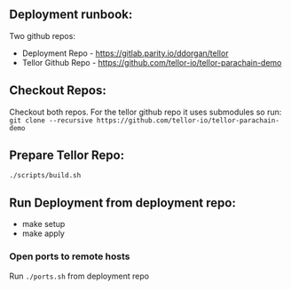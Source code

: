 ## Deployment runbook:

Two github repos: 
- Deployment Repo - https://gitlab.parity.io/ddorgan/tellor
- Tellor Github Repo  - https://github.com/tellor-io/tellor-parachain-demo

## Checkout Repos:

Checkout both repos. For the tellor github repo it uses submodules so run:
`git clone --recursive https://github.com/tellor-io/tellor-parachain-demo`

## Prepare Tellor Repo:

`./scripts/build.sh`

## Run Deployment from deployment repo:

- make setup
- make apply

### Open ports to remote hosts

Run `./ports.sh` from deployment repo

